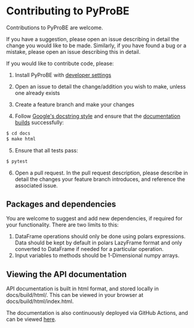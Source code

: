 # Contributing to PyProBE

Contributions to PyProBE are welcome. 

If you have a suggestion, please open an issue describing in detail the change you would like to be made. Similarly, if you have found a bug or a mistake, please open an issue describing this in detail.

If you would like to contribute code, please:

1. Install PyProBE with [developer settings](https://congenial-adventure-mz797n5.pages.github.io/installation.html)

2. Open an issue to detail the change/addition you wish to make, unless one already exists

3. Create a feature branch and make your changes

4. Follow [Google's docstring style](https://github.com/google/styleguide/blob/gh-pages/pyguide.md#38-comments-and-docstrings) and ensure that the [documentation builds](#viewing-the-api-documentation) successfully:

```bash
$ cd docs
$ make html
```

5. Ensure that all tests pass:

```bash
$ pytest
```

6. Open a pull request. In the pull request description, please describe in detail the changes your feature branch introduces, and reference the associated issue.

## Packages and dependencies
You are welcome to suggest and add new dependencies, if required for your functionality. There are two limits to this:
1. DataFrame operations should only be done using polars expressions. Data should be kept by default in polars LazyFrame format and only converted to DataFrame if needed for a particular operation.
2. Input variables to methods should be 1-Dimensional numpy arrays.

## Viewing the API documentation

API documentation is built in html format, and stored locally in docs/build/html/. This can be viewed in your browser at docs/build/html/index.html.

The documentation is also continuously deployed via GitHub Actions, and can be viewed [here](https://congenial-adventure-mz797n5.pages.github.io).